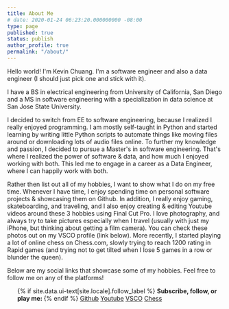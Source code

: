 ```yaml
---
title: About Me
# date: 2020-01-24 06:23:20.000000000 -08:00
type: page
published: true
status: publish
author_profile: true
permalink: "/about/"
---
```


Hello world! I'm Kevin Chuang. I'm a software engineer and also a data engineer (I should just pick one and stick with it).

I have a BS in electrical engineering from University of California, San Diego and a MS in software engineering with a specialization in data science at San Jose State University.

I decided to switch from EE to software engineering, because I realized I really enjoyed programming. I am mostly self-taught in Python and started learning by writing little Python scripts to automate things like moving files around or downloading lots of audio files online. To further my knowledge and passion, I decided to pursue a Master's in software engineering. That's where I realized the power of software & data, and how much I enjoyed working with both. This led me to engage in a career as a Data Engineer, where I can happily work with both.

Rather then list out all of my hobbies, I want to show what I do on my free time. Whenever I have time, I enjoy spending time on personal software projects & showcasing them on Github. In addition, I really enjoy gaming, skateboarding, and traveling, and I also enjoy creating & editing Youtube videos around these 3 hobbies using Final Cut Pro. I love photography, and always try to take pictures especially when I travel (usually with just my iPhone, but thinking about getting a film camera). You can check these photos out on my VSCO profile (link below). More recently, I started playing a lot of online chess on Chess.com, slowly trying to reach 1200 rating in Rapid games (and trying not to get tilted when I lose 5 games in a row or blunder the queen).

Below are my social links that showcase some of my hobbies. Feel free to follow me on any of the platforms!

<div class="page__footer-follow">
<ul class="social-icons">
{% if site.data.ui-text[site.locale].follow_label %}
      <strong>Subscribe, follow, or play me: </strong>
{% endif %}
<a href="https://www.github.com/k-chuang" target="_blank" rel="nofollow noopener noreferrer"><i class="{{ 'fab fa-fw fa-github' | default: 'fas fa-link' }}" aria-hidden="true"></i>Github</a>
<a href="https://www.youtube.com/channel/UCumYWKxbe3sUZ6VkMNWcEuA" target="_blank" rel="nofollow noopener noreferrer"><i class="{{ 'fab fa-fw fa-youtube' | default: 'fas fa-link' }}" aria-hidden="true"></i>Youtube</a>
<a href="https://vsco.co/kaiwenzy/gallery" target="_blank" rel="nofollow noopener noreferrer"><i class="{{ 'fas fa-fw fa-camera' | default: 'fas fa-link' }}" aria-hidden="true"></i>VSCO</a>
<a href="https://www.chess.com/member/kaiwenzy" target="_blank" rel="nofollow noopener noreferrer"><i class="{{ 'fas fa-fw fa-chess-pawn' | default: 'fas fa-link' }}" aria-hidden="true"></i>Chess</a>
</ul>
</div>
